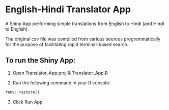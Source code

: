 # English-Hindi Translator App
A Shiny App performing simple translations from English to Hindi (and Hindi to English).

The original csv file was compiled from various sources programmatically for the purpose of facilitating rapid terminal-based search.  

## To run the Shiny App:
1) Open Translator_App.proj & Translator_App.R

2) Run the following command in your R console:
```r
renv::restore()
```

3) Click Run App
